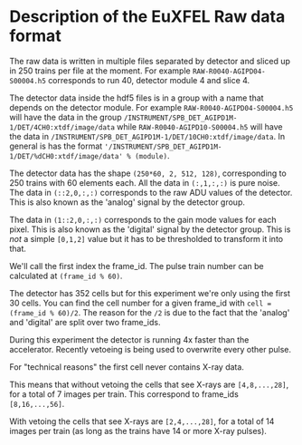 # Description of the EuXFEL Raw data format

The raw data is written in multiple files separated by detector and sliced up
in 250 trains per file at the moment. For example `RAW-R0040-AGIPD04-S00004.h5`
corresponds to run 40, detector module 4 and slice 4.

The detector data inside the hdf5 files is in a group with a name that depends
on the detector module. For example `RAW-R0040-AGIPD04-S00004.h5` will have the
data in the group `/INSTRUMENT/SPB_DET_AGIPD1M-1/DET/4CH0:xtdf/image/data` while
`RAW-R0040-AGIPD10-S00004.h5` will have the data in
`/INSTRUMENT/SPB_DET_AGIPD1M-1/DET/10CH0:xtdf/image/data`. In general is has the
format `'/INSTRUMENT/SPB_DET_AGIPD1M-1/DET/%dCH0:xtdf/image/data' % (module)`.

The detector data has the shape `(250*60, 2, 512, 128)`, corresponding to 250
trains with 60 elements each. All the data in `(:,1,:,:)` is pure noise.
The data in `(::2,0,:,:)` corresponds to the raw ADU values of the detector. This
is also known as the 'analog' signal by the detector group.

The data in `(1::2,0,:,:)` corresponds to the gain mode values for each
pixel. This is also known as the 'digital' signal by the detector group.
This is *not* a simple `[0,1,2]` value but it has to be thresholded to
transform it into that.

We'll call the first index the frame_id. The pulse train number can be
calculated at `(frame_id % 60)`. 

The detector has 352 cells but for this experiment we're only using the first 30
cells. You can find the cell number for a given frame_id with `cell = (frame_id %
60)/2`. The reason for the `/2` is due to the fact that the 'analog' and
'digital' are split over two frame_ids.

During this experiment the detector is running 4x faster than the accelerator.
Recently vetoeing is being used to overwrite every other pulse.

For "technical reasons" the first cell never contains X-ray data.

This means that without vetoing the cells that see X-rays are `[4,8,...,28]`, for
a total of 7 images per train. This correspond to frame_ids `[8,16,...,56]`.

With vetoing the cells that see X-rays are `[2,4,...,28]`, for a total of 14
images per train (as long as the trains have 14 or more X-ray pulses). 



